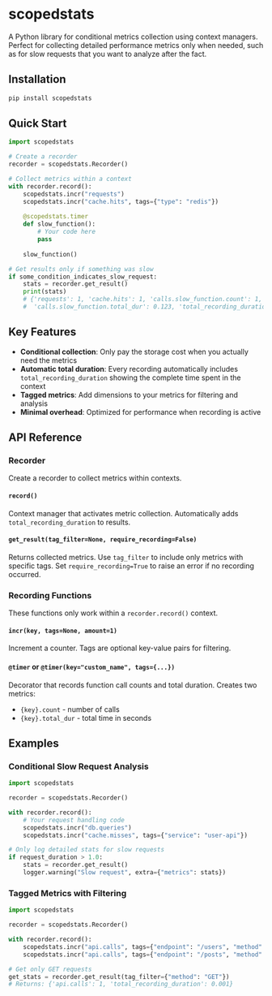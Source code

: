 # scopedstats

A Python library for conditional metrics collection using context managers. Perfect for collecting detailed performance metrics only when needed, such as for slow requests that you want to analyze after the fact.

## Installation

```bash
pip install scopedstats
```

## Quick Start

```python
import scopedstats

# Create a recorder
recorder = scopedstats.Recorder()

# Collect metrics within a context
with recorder.record():
    scopedstats.incr("requests")
    scopedstats.incr("cache.hits", tags={"type": "redis"})
    
    @scopedstats.timer
    def slow_function():
        # Your code here
        pass
    
    slow_function()

# Get results only if something was slow
if some_condition_indicates_slow_request:
    stats = recorder.get_result()
    print(stats)
    # {'requests': 1, 'cache.hits': 1, 'calls.slow_function.count': 1, 
    #  'calls.slow_function.total_dur': 0.123, 'total_recording_duration': 0.125}
```

## Key Features

- **Conditional collection**: Only pay the storage cost when you actually need the metrics
- **Automatic total duration**: Every recording automatically includes `total_recording_duration` showing the complete time spent in the context
- **Tagged metrics**: Add dimensions to your metrics for filtering and analysis  
- **Minimal overhead**: Optimized for performance when recording is active

## API Reference

### Recorder

Create a recorder to collect metrics within contexts.

#### `record()`
Context manager that activates metric collection. Automatically adds `total_recording_duration` to results.

#### `get_result(tag_filter=None, require_recording=False)`
Returns collected metrics. Use `tag_filter` to include only metrics with specific tags. Set `require_recording=True` to raise an error if no recording occurred.

### Recording Functions

These functions only work within a `recorder.record()` context.

#### `incr(key, tags=None, amount=1)`
Increment a counter. Tags are optional key-value pairs for filtering.

#### `@timer` or `@timer(key="custom_name", tags={...})`
Decorator that records function call counts and total duration. Creates two metrics:
- `{key}.count` - number of calls
- `{key}.total_dur` - total time in seconds

## Examples

### Conditional Slow Request Analysis

```python
import scopedstats

recorder = scopedstats.Recorder()

with recorder.record():
    # Your request handling code
    scopedstats.incr("db.queries")
    scopedstats.incr("cache.misses", tags={"service": "user-api"})

# Only log detailed stats for slow requests
if request_duration > 1.0:
    stats = recorder.get_result()
    logger.warning("Slow request", extra={"metrics": stats})
```

### Tagged Metrics with Filtering

```python
import scopedstats

recorder = scopedstats.Recorder()

with recorder.record():
    scopedstats.incr("api.calls", tags={"endpoint": "/users", "method": "GET"})
    scopedstats.incr("api.calls", tags={"endpoint": "/posts", "method": "POST"})

# Get only GET requests
get_stats = recorder.get_result(tag_filter={"method": "GET"})
# Returns: {'api.calls': 1, 'total_recording_duration': 0.001}
```